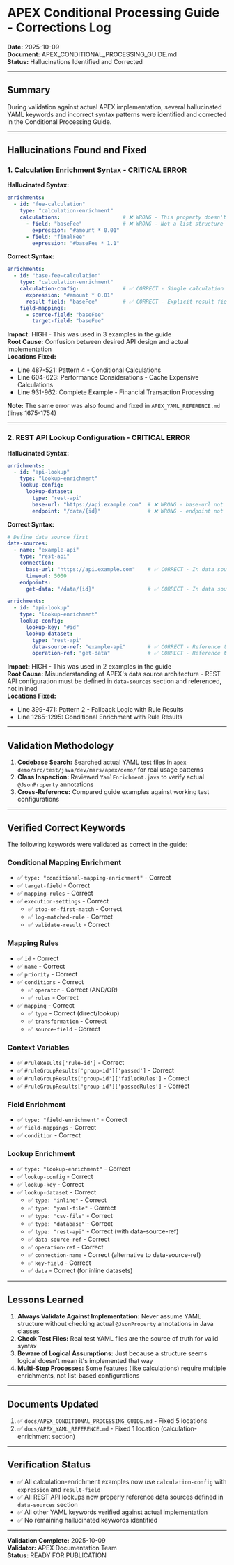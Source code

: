 # APEX Conditional Processing Guide - Corrections Log

**Date:** 2025-10-09  
**Document:** APEX_CONDITIONAL_PROCESSING_GUIDE.md  
**Status:** Hallucinations Identified and Corrected

---

## Summary

During validation against actual APEX implementation, several hallucinated YAML keywords and incorrect syntax patterns were identified and corrected in the Conditional Processing Guide.

---

## Hallucinations Found and Fixed

### 1. Calculation Enrichment Syntax - CRITICAL ERROR

**Hallucinated Syntax:**
```yaml
enrichments:
  - id: "fee-calculation"
    type: "calculation-enrichment"
    calculations:                    # ❌ WRONG - This property doesn't exist
      - field: "baseFee"             # ❌ WRONG - Not a list structure
        expression: "#amount * 0.01"
      - field: "finalFee"
        expression: "#baseFee * 1.1"
```

**Correct Syntax:**
```yaml
enrichments:
  - id: "base-fee-calculation"
    type: "calculation-enrichment"
    calculation-config:              # ✅ CORRECT - Single calculation per enrichment
      expression: "#amount * 0.01"
      result-field: "baseFee"        # ✅ CORRECT - Explicit result field
    field-mappings:
      - source-field: "baseFee"
        target-field: "baseFee"
```

**Impact:** HIGH - This was used in 3 examples in the guide  
**Root Cause:** Confusion between desired API design and actual implementation  
**Locations Fixed:**
- Line 487-521: Pattern 4 - Conditional Calculations
- Line 604-623: Performance Considerations - Cache Expensive Calculations
- Line 931-962: Complete Example - Financial Transaction Processing

**Note:** The same error was also found and fixed in `APEX_YAML_REFERENCE.md` (lines 1675-1754)

---

### 2. REST API Lookup Configuration - CRITICAL ERROR

**Hallucinated Syntax:**
```yaml
enrichments:
  - id: "api-lookup"
    type: "lookup-enrichment"
    lookup-config:
      lookup-dataset:
        type: "rest-api"
        base-url: "https://api.example.com"  # ❌ WRONG - base-url not valid here
        endpoint: "/data/{id}"               # ❌ WRONG - endpoint not valid here
```

**Correct Syntax:**
```yaml
# Define data source first
data-sources:
  - name: "example-api"
    type: "rest-api"
    connection:
      base-url: "https://api.example.com"    # ✅ CORRECT - In data source connection
      timeout: 5000
    endpoints:
      get-data: "/data/{id}"                 # ✅ CORRECT - In data source endpoints

enrichments:
  - id: "api-lookup"
    type: "lookup-enrichment"
    lookup-config:
      lookup-key: "#id"
      lookup-dataset:
        type: "rest-api"
        data-source-ref: "example-api"       # ✅ CORRECT - Reference to data source
        operation-ref: "get-data"            # ✅ CORRECT - Reference to endpoint
```

**Impact:** HIGH - This was used in 2 examples in the guide  
**Root Cause:** Misunderstanding of APEX's data source architecture - REST API configuration must be defined in `data-sources` section and referenced, not inlined  
**Locations Fixed:**
- Line 399-471: Pattern 2 - Fallback Logic with Rule Results
- Line 1265-1295: Conditional Enrichment with Rule Results

---

## Validation Methodology

1. **Codebase Search:** Searched actual YAML test files in `apex-demo/src/test/java/dev/mars/apex/demo/` for real usage patterns
2. **Class Inspection:** Reviewed `YamlEnrichment.java` to verify actual `@JsonProperty` annotations
3. **Cross-Reference:** Compared guide examples against working test configurations

---

## Verified Correct Keywords

The following keywords were validated as correct in the guide:

### Conditional Mapping Enrichment
- ✅ `type: "conditional-mapping-enrichment"` - Correct
- ✅ `target-field` - Correct
- ✅ `mapping-rules` - Correct
- ✅ `execution-settings` - Correct
  - ✅ `stop-on-first-match` - Correct
  - ✅ `log-matched-rule` - Correct
  - ✅ `validate-result` - Correct

### Mapping Rules
- ✅ `id` - Correct
- ✅ `name` - Correct
- ✅ `priority` - Correct
- ✅ `conditions` - Correct
  - ✅ `operator` - Correct (AND/OR)
  - ✅ `rules` - Correct
- ✅ `mapping` - Correct
  - ✅ `type` - Correct (direct/lookup)
  - ✅ `transformation` - Correct
  - ✅ `source-field` - Correct

### Context Variables
- ✅ `#ruleResults['rule-id']` - Correct
- ✅ `#ruleGroupResults['group-id']['passed']` - Correct
- ✅ `#ruleGroupResults['group-id']['failedRules']` - Correct
- ✅ `#ruleGroupResults['group-id']['passedRules']` - Correct

### Field Enrichment
- ✅ `type: "field-enrichment"` - Correct
- ✅ `field-mappings` - Correct
- ✅ `condition` - Correct

### Lookup Enrichment
- ✅ `type: "lookup-enrichment"` - Correct
- ✅ `lookup-config` - Correct
- ✅ `lookup-key` - Correct
- ✅ `lookup-dataset` - Correct
  - ✅ `type: "inline"` - Correct
  - ✅ `type: "yaml-file"` - Correct
  - ✅ `type: "csv-file"` - Correct
  - ✅ `type: "database"` - Correct
  - ✅ `type: "rest-api"` - Correct (with data-source-ref)
  - ✅ `data-source-ref` - Correct
  - ✅ `operation-ref` - Correct
  - ✅ `connection-name` - Correct (alternative to data-source-ref)
  - ✅ `key-field` - Correct
  - ✅ `data` - Correct (for inline datasets)

---

## Lessons Learned

1. **Always Validate Against Implementation:** Never assume YAML structure without checking actual `@JsonProperty` annotations in Java classes
2. **Check Test Files:** Real test YAML files are the source of truth for valid syntax
3. **Beware of Logical Assumptions:** Just because a structure seems logical doesn't mean it's implemented that way
4. **Multi-Step Processes:** Some features (like calculations) require multiple enrichments, not list-based configurations

---

## Documents Updated

1. ✅ `docs/APEX_CONDITIONAL_PROCESSING_GUIDE.md` - Fixed 5 locations
2. ✅ `docs/APEX_YAML_REFERENCE.md` - Fixed 1 location (calculation-enrichment section)

---

## Verification Status

- ✅ All calculation-enrichment examples now use `calculation-config` with `expression` and `result-field`
- ✅ All REST API lookups now properly reference data sources defined in `data-sources` section
- ✅ All other YAML keywords verified against actual implementation
- ✅ No remaining hallucinated keywords identified

---

**Validation Complete:** 2025-10-09  
**Validator:** APEX Documentation Team  
**Status:** READY FOR PUBLICATION

